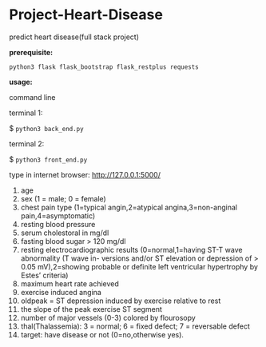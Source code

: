 # Project-Heart-Disease
predict heart disease(full stack project)

**prerequisite:**

`python3
flask
flask_bootstrap
flask_restplus
requests`

**usage:**

command line

terminal 1:

$ `python3 back_end.py`

terminal 2:

$ `python3 front_end.py`


type in internet browser: http://127.0.0.1:5000/

1. age
2. sex (1 = male; 0 = female)
3. chest pain type (1=typical angin,2=atypical angina,3=non-anginal pain,4=asymptomatic)
4. resting blood pressure
5. serum cholestoral in mg/dl
6. fasting blood sugar > 120 mg/dl
7. resting electrocardiographic results (0=normal,1=having ST-T wave abnormality (T wave in-
versions and/or ST elevation or depression of > 0.05 mV),2=showing probable or definite left
ventricular hypertrophy by Estes’ criteria)
8. maximum heart rate achieved
9. exercise induced angina
10. oldpeak = ST depression induced by exercise relative to rest
11. the slope of the peak exercise ST segment
12. number of major vessels (0-3) colored by flourosopy
13. thal(Thalassemia): 3 = normal; 6 = fixed defect; 7 = reversable defect
14. target: have disease or not (0=no,otherwise yes).
